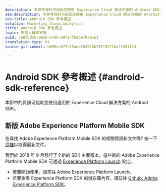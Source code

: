 ```yaml
---
description: 本參考資料可協助您使用 Experience Cloud 解決方案的 Android SDK。
seo-description: 本參考資料可協助您使用 Experience Cloud 解決方案的 Android SDK。
seo-title: Android SDK 參考概述
solution: Marketing Cloud,Analytics
title: Android SDK 參考概述
topic: 開發人員和實施
uuid: ce8f6dcb-0e2b-47eb-99f2-fbdb97079161
translation-type: ht
source-git-commit: b690ec677cf5aedfb2673b707f82716af1851124

---
```



# Android SDK 參考概述 {#android-sdk-reference}

本節中的資訊可協助您使用適用於 Experience Cloud 解決方案的 Android SDK。

## 新版 Adobe Experience Platform Mobile SDK

在尋找 Adobe Experience Platform Mobile SDK 的相關資訊和文件嗎? 按一下[這裡](https://aep-sdks.gitbook.io/docs/)以取得最新文件。

我們於 2018 年 9 月發行了全新的 SDK 主要版本。這些新的 Adobe Experience Platform Mobile SDK 可透過 [Experience Platform Launch](https://www.adobe.com/tw/experience-platform/launch.html) 設定。

* 若要開始使用，請前往 Adobe Experience Platform Launch。
* 若要查看 Experience Platform SDK 的儲存庫內容，請前往 [Github: Adobe Experience Platform SDK](https://github.com/Adobe-Marketing-Cloud/acp-sdks)。
